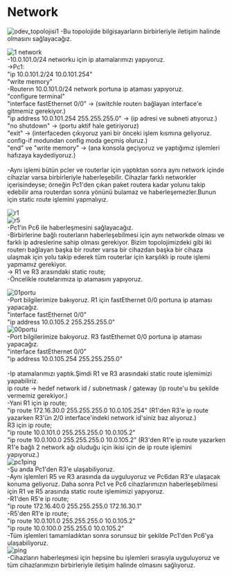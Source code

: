 # Network

![odev_topolojisi1](https://github.com/ggunayd/Network/assets/99563515/efdf29ba-2a4d-4293-b6b4-50c8ac4b049c)
-Bu topolojide bilgisayarların birbirleriyle iletişim halinde olmasını sağlayacağız.

![1 network](https://github.com/ggunayd/Network/assets/99563515/19471d9f-2ac6-433f-8f5f-97742f7e4628)
<br>
-10.0.101.0/24 networku için ip atamalarımızı yapıyoruz.
<br>
->Pc1:
<br>
  "ip 10.0.101.2/24 10.0.101.254"
  <br>
  "write memory"
  <br>
-Routerın 10.0.101.0/24 network portuna ip ataması yapıyoruz.
<br>
  "configure terminal"
  <br>
  "interface fastEthernet 0/0" -> (switchle routerı bağlayan interface'e gitmemiz gerekiyor.)
  <br>
  "ip address 10.0.101.254 255.255.255.0" -> (ip adresi ve subneti atıyoruz.)
  <br>
  "no shutdown" -> (portu aktif hale getiriyoruz)
  <br>
  "exit" -> (interfaceden çıkıyoruz yani bir önceki işlem kısmına geliyoruz. config-if modundan config moda geçmiş oluruz.)
  <br>
  "end" ve "write memory" -> (ana konsola geçiyoruz ve yaptığımız işlemleri hafızaya kaydediyoruz.)  
  <br>
  -Aynı işlemi bütün pcler ve routerlar için yaptıktan sonra aynı network içinde cihazlar varsa birbirleriyle haberleşebilir.
Cihazlar farklı networkler içerisindeyse; örneğin Pc1'den çıkan paket routera kadar yolunu takip edebilir ama routerdan sonra
yönünü bulamaz ve haberleşemezler.Bunun için static route işlemini yapmalıyız.
<br>

![r1](https://github.com/ggunayd/Network/assets/99563515/b0314764-1a28-4b0e-9a76-9ed66b558ac1)
<br>
![r5](https://github.com/ggunayd/Network/assets/99563515/349ec5e6-2c08-49a9-9ecb-ca9a090f6787)
<br>
  -Pc1'in Pc6 ile haberleşmesini sağlayacağız.
  <br>
  -Birbirlerine bağlı routerların haberleşebilmesi için aynı networkde olması ve farklı ip adreslerine sahip olması gerekiyor. Bizim topolojimizdeki gibi iki routerı bağlayan başka bir router varsa bir cihazdan
  başka bir cihaza ulaşmak için yolu takip ederek tüm routerlar için karşılıklı ip route işlemi yapmamız gerekiyor.
  <br>
  -> R1 ve R3 arasındaki static route;
  <br>
  -Öncelikle routelarımıza ip atamasını yapıyoruz.
  <br>
  
  ![01portu](https://github.com/ggunayd/Network/assets/99563515/ca519610-6209-4bbd-be64-c4a4740295a6)
  <br>
  -Port bilgilerimize bakıyoruz. R1 için fastEthernet 0/0 portuna ip ataması yapacağız.
  <br>
  "interface fastEthernet 0/0"
  <br>
  "ip address 10.0.105.2 255.255.255.0"
  <br>
  ![00portu](https://github.com/ggunayd/Network/assets/99563515/3c2c4b73-f9eb-4867-a5f9-c9fac4d92716)
  <br>
  -Port bilgilerimize bakıyoruz. R3 fastEthernet 0/0 portuna ip ataması yapacağız.
  <br>
  "interface fastEthernet 0/0"
  <br>
  "ip address 10.0.105.254 255.255.255.0"
  <br>
  <br>
  -Ip atamalarımızı yaptık.Şimdi R1 ve R3 arasındaki static route işlemimizi yapabiliriz.
  <br>
  ip route -> hedef network id / subnetmask / gateway (ip route'u bu şekilde vermemiz gerekiyor.)
  <br>
  -Yani R1 için ip route;
  <br>
  "ip route 172.16.30.0 255.255.255.0 10.0.105.254" (R1'den R3'e ip route yazarken R3'ün 2/0 interface'indeki network id'siniz baz alıyoruz.)
  <br>
  R3 için ip route;
  <br>
  "ip route 10.0.101.0 255.255.255.0 10.0.105.2" 
  <br>
  "ip route 10.0.100.0 255.255.255.0 10.0.105.2" (R3'den R1'e ip route yazarken R1'e bağlı 2 network ağı oluduğu için ikisi için de ip route işlemini yapıyoruz.)
  <br>
  ![pc1ping](https://github.com/ggunayd/Network/assets/99563515/fecd05a9-9afe-4025-aa3e-1e97cc648cdf)
  <br>
  -Şu anda Pc1'den R3'e ulaşabiliyoruz. 
  <br>
  -Aynı işlemleri R5 ve R3 arasında da uyguluyoruz ve Pc6dan R3'e ulaşacak konuma geliyoruz. Daha sonra Pc1 ve Pc6 cihazlarımızın haberleşebilmesi için R1 ve R5 arasında static route 
  işlemimizi yapıyoruz.
  <br>
  -R1'den R5'e ip route;
  <br>
  "ip route 172.16.40.0 255.255.255.0 172.16.30.1"
  <br>
  -R5'den R1'e ip route;
  <br>
  "ip route 10.0.101.0 255.255.255.0 10.0.105.2"
  <br>
  "ip route 10.0.100.0 255.255.0 10.0.105.2"
  <br>
  -Tüm işlemleri tamamladıktan sonra sorunsuz bir şekilde Pc1'den Pc6'ya ulaşabiliyoruz.
  <br>
  ![ping](https://github.com/ggunayd/Network/assets/99563515/f6f6c27b-b26a-47f9-888c-f3b4d3184f1f)
  <br>
  -Cihazların haberleşmesi için hepsine bu işlemleri sırasıyla uyguluyoruz ve tüm cihazlarımızın birbirleriyle iletişim halinde olmasını sağlıyoruz.
  
  
  
  
  
  
  
  
  
